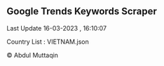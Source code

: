 

## Google Trends Keywords Scraper 
 
Last Update 16-03-2023 , 16:10:07

Country List :
VIETNAM.json



© Abdul Muttaqin 
